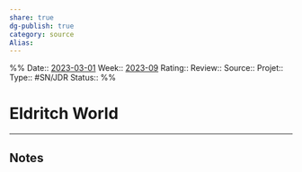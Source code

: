 ```yaml
---
share: true 
dg-publish: true
category: source
Alias:
---
```


%%
Date:: [2023-03-01](2023-03-01.md)
Week:: [2023-09](../week/2023-09.md)
Rating::
Review:: 
Source::
Projet:: 
Type:: #SN/JDR 
Status:: 
%%

# Eldritch World

***

## Notes
